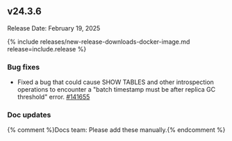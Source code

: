 ## v24.3.6

Release Date: February 19, 2025

{% include releases/new-release-downloads-docker-image.md release=include.release %}

<h3 id="v24-3-6-bug-fixes">Bug fixes</h3>

- Fixed a bug that could cause SHOW TABLES and other introspection operations to encounter a "batch timestamp must be after replica GC threshold" error. [#141655][#141655]

<h3 id="v24-3-6-doc-updates">Doc updates</h3>

{% comment %}Docs team: Please add these manually.{% endcomment %}



[#141655]: https://github.com/cockroachdb/cockroach/pull/141655

